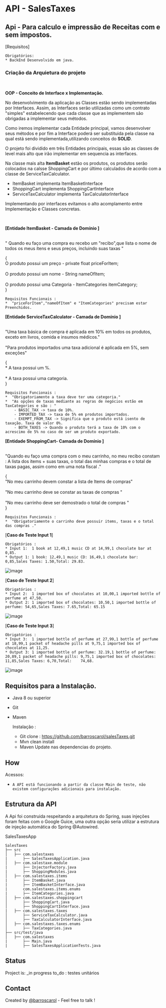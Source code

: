 # API - SalesTaxes


## Api - Para calculo e impressão de Receitas com e sem impostos.

[Requisitos]
    
    Obrigatórios:
    * BackEnd Desenvolvido em java.
   

### Criação da Arquietura do projeto

<br>

<b>OOP - Conceito de Interface x Implementação.</b>

No desenvolvimento da aplicação as Classes estão sendo implementadas por Interfaces. Assim, as Interfaces serão utilizadas como um contrato "simples" estabelecendo que cada classe que as implementem são obrigadas a implementar seus métodos.

Como iremos implementar cada Entidade principal, vamos desenvolver seus métodos e por fim a Interface poderá ser substituida pela classe na qual está sendo implementada,utilizando conceitos do <b>SOLID</b>.

O projeto foi dividido em três Entidades principais, essas são as classes de level mais alto que irão implementar em sequencia as interfaces.

Na classe mais alta <b>ItemBasket</b> estão os produtos, os produtos serão colocados na calsse ShoppingCart e por último calculados de acordo com a classe de ServiceTaxCalculator.

   * ItemBasket implementa ItemBasketInterface
   * ShoppingCart implementa ShoppingCartInterface
   * ServiceTaxCalculator implementa TaxCalculatorInterface

Implementando por interfaces evitamos o alto acomplamento entre Implementação e Classes concretas.

</br>

<b>[Entidade ItemBasket - Camada de Domínio ]</b>

<br>" Quando eu faço uma compra eu recebo um "recibo",que lista o nome de todos os meus ítens e seus preços, incluindo suas taxas "</br>

{
<br> O produto possui um preço - private float priceForItem;</br>
<br> O produto possui um nome - String nameOfItem;</br>
<br> O produto possui uma Categoria - ItemCategories itemCategory;</br>
}

      
    Requisitos Funcionais :
    *  "priceForItem","nameOfItem" e "ItemCategories" precisam estar Preenchidos.
    

<b>[Entidade ServiceTaxCalculator - Camada de Domínio ]</b>

<br>"Uma taxa básica de compra é aplicada em 10% em todos os produtos, exceto em livros, comida e insumos médicos."</br>
<br>"Para produtos importados uma taxa adicional é aplicada em 5%, sem exceções"</br>

{
<br> * A taxa possui um %.</br>
<br> * A taxa possui uma categoria.</br>
}
     
    Requisitos Funcionais :
    *  "Obrigatoriamente a taxa deve ter uma categoria."
    *  "As opções de taxas mediante as regras de negócios estão em TaxCategories e são : " 
        - BASIC_TAX -> taxa de 10%.
        - IMPORTED_TAX -> taxa de 5% em produtos importados.
        - EXEMPT_FROM_TAX -> Significa que o produto está isento de taxação. Taxa de valor 0%.
        - BOTH_TAXES -> Quando o produto terá a taxa de 10% com o acrescimo de 5% no caso de ser um produto exportado.   
 
 
<b>[Entidade  ShoppingCart- Camada de Domínio ]</b>

<br>"Quando eu faço uma compra com o meu carrinho, no meu recibo constam : A lista dos items + suas taxas, o total das minhas compras e o total de taxas pagas, assim como em  uma nota fiscal ."</br>

{
<br>"No meu carrinho devem constar a lista de Items de compras"</br>
<br>"No meu carrinho deve se constar as taxas de compras "</br>
<br>"No meu carrinho deve ser demostrado o total de compras  "</br>
}

    Requisitos Funcionais :
    *  "Obrigatoriamente o carrinho deve possuir items, taxas e o total das compras ."
        
[<b>Caso de Teste Input 1</b>]
    
    Obrigatórios :
    * Input 1:  1 book at 12,49,1 music CD at 14,99,1 chocolate bar at 0,85.
    * Output 1: 1 book: 12,49,1 music CD: 16,49,1 chocolate bar: 0,85,Sales Taxes: 1.50,Total: 29.83.

![image](https://user-images.githubusercontent.com/52337111/107251729-71236500-6a13-11eb-9a4c-393f872cfd9a.png)

[<b>Caso de Teste Input 2</b>]
    
    Obrigatórios :
    * Input 2:  1 imported box of chocolates at 10,00,1 imported bottle of perfume at 47,50.
    * Output 2: 1 imported box of chocolates: 10,50,1 imported bottle of perfume: 54,65,Sales Taxes: 7.65,Total: 65.15

![image](https://user-images.githubusercontent.com/52337111/107253318-f4918600-6a14-11eb-9c8f-8163341f30cf.png)

[<b>Caso de Teste Input 3</b>]
    
    Obrigatórios :
    * Input 3:  1 imported bottle of perfume at 27,99,1 bottle of perfume at 18,99,1 packet of headache pills at 9,75,1 imported box of chocolates at 11,25.
    * Output 3: 1 imported bottle of perfume: 32.19,1 bottle of perfume: 20,89,1 packet of headache pills: 9,75,1 imported box of chocolates: 11,85,Sales Taxes: 6,70,Total:    74,68.

![image](https://user-images.githubusercontent.com/52337111/107255168-ca40c800-6a16-11eb-8098-1b6e3615c0ef.png)


## Requisitos para a Instalação.
* Java 8 ou superior
* Git
* Maven
      
    Instalação :
    *  Git clone : https://github.com/barroscarol/salesTaxes.git
    *  Mvn clean install
    *  Maven Update nas dependencias do projeto.

## How
Acessos:

* `A API está funcionando a partir da classe Main de teste, não existem configurações adicionais para instalação.`

## Estrutura da API

A Api foi construida respeitando a arquitetura do Spring, suas injeções foram feitas com o Google Guice, uma outra opção seria utilizar a estrutura de injeção automática do Spring @Autowired.


 SalesTaxesApp 
```
SalesTaxes
├── src
│   ├── com.salestaxes
|       ├── SalesTaxesApplication.java
│   ├── com.salestaxe.module
|       ├── InjectorFactory.java
|       ├── ShoppingModules.java
│   ├── com.salestaxes.items
|       ├── ItemBasket.java
|       ├── ItemBasketInterface.java
|       com.salestaxes.items.enums
|       ├── ItemCategories.java
│   ├── com.salestaxes.shoppingcart
│       ├── ShoppingCart.java
│       ├── ShoppingCartInterface.java
|   ├── com.salestaxes.taxes
│       ├── ServiceTaxCalculator.java
│       ├── TaxCalculatorInterface.java
│   ├── com.salestaxes.taxes.enums
│       ├── TaxCategories.java
├── src/test/java
│   ├── com.salestaxes
|       ├── Main.java
|       ├── SalesTaxesApplicationTests.java

```

## Status
Project is: _in progress
to_do : testes unitários 



## Contact
Created by [@barroscarol](https://github.com/barroscarol) - Feel free to talk !
